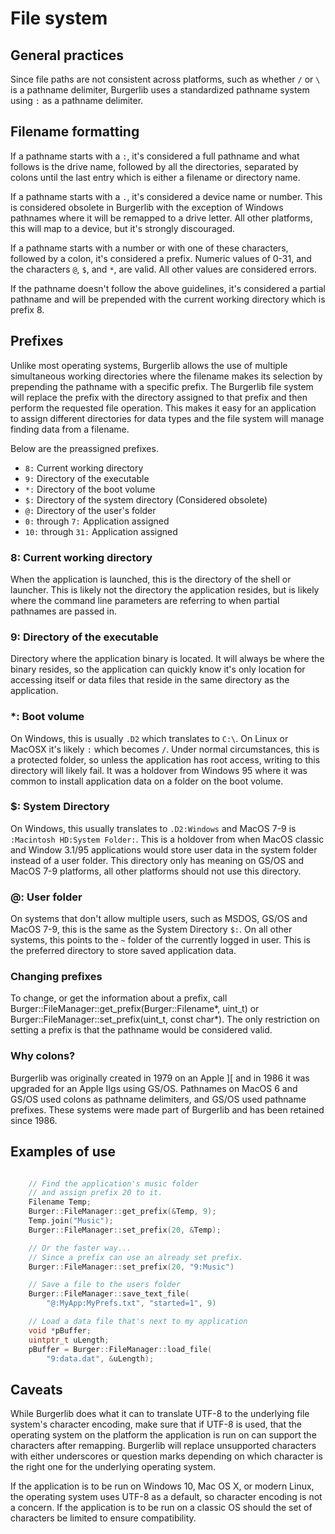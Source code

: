 ﻿# File system

## General practices

Since file paths are not consistent across platforms, such as whether ``/`` or ``\`` is a pathname delimiter, Burgerlib uses a standardized pathname system using ``:`` as a pathname delimiter.

## Filename formatting

If a pathname starts with a ``:``, it's considered a full pathname and what follows is the drive name, followed by all the directories, separated by colons until the last entry which is either a filename or directory name.

If a pathname starts with a ``.``, it's considered a device name or number. This is considered obsolete in Burgerlib with the exception of Windows pathnames where it will be remapped to a drive letter. All other platforms, this will map to a device, but it's strongly discouraged.

If a pathname starts with a number or with one of these characters, followed by a colon, it's considered a prefix. Numeric values of 0-31, and the characters ``@``, ``$``, and ``*``, are valid. All other values are considered errors.

If the pathname doesn't follow the above guidelines, it's considered a partial pathname and will be prepended with the current working directory which is prefix 8.

## Prefixes

Unlike most operating systems, Burgerlib allows the use of multiple simultaneous working directories where the filename makes its selection by prepending the pathname with a specific prefix. The Burgerlib file system will replace the prefix with the directory assigned to that prefix and then perform the requested file operation. This makes it easy for an application to assign different directories for data types and the file system will manage finding data from a filename.

Below are the preassigned prefixes.

* ``8:`` Current working directory
* ``9:`` Directory of the executable
* ``*:`` Directory of the boot volume
* ``$:`` Directory of the system directory (Considered obsolete)
* ``@:`` Directory of the user's folder
* ``0:`` through ``7:`` Application assigned
* ``10:`` through ``31:`` Application assigned

### 8: Current working directory

When the application is launched, this is the directory of the shell or launcher. This is likely not the directory the application resides, but is likely where the command line parameters are referring to when partial pathnames are passed in.

### 9: Directory of the executable

Directory where the application binary is located. It will always be where the binary resides, so the application can quickly know it's only location for accessing itself or data files that reside in the same directory as the application.

### *: Boot volume

On Windows, this is usually ``.D2`` which translates to ``C:\``. On Linux or MacOSX it's likely ``:`` which becomes ``/``. Under normal circumstances, this is a protected folder, so unless the application has root access, writing to this directory will likely fail. It was a holdover from Windows 95 where it was common to install application data on a folder on the boot volume.

### $: System Directory

On Windows, this usually translates to ``.D2:Windows`` and MacOS 7-9 is ``:Macintosh HD:System Folder:``. This is a holdover from when MacOS classic and Window 3.1/95 applications would store user data in the system folder instead of a user folder. This directory only has meaning on GS/OS and MacOS 7-9 platforms, all other platforms should not use this directory.

### \@: User folder

On systems that don't allow multiple users, such as MSDOS, GS/OS and MacOS 7-9, this is the same as the System Directory ``$:``. On all other systems, this points to the ``~`` folder of the currently logged in user. This is the preferred directory to store saved application data.

### Changing prefixes

To change, or get the information about a prefix, call Burger::FileManager::get_prefix(Burger::Filename\*, uint_t) or Burger::FileManager::set_prefix(uint_t, const char\*). The only restriction on setting a prefix is that the pathname would be considered valid.

### Why colons?

Burgerlib was originally created in 1979 on an Apple ][ and in 1986 it was upgraded for an Apple IIgs using GS/OS. Pathnames on MacOS 6 and GS/OS used colons as pathname delimiters, and GS/OS used pathname prefixes. These systems were made part of Burgerlib and has been retained since 1986.

## Examples of use

```cpp

    // Find the application's music folder
    // and assign prefix 20 to it.
    Filename Temp;
    Burger::FileManager::get_prefix(&Temp, 9);
    Temp.join("Music");
    Burger::FileManager::set_prefix(20, &Temp);

    // Or the faster way...
    // Since a prefix can use an already set prefix.
    Burger::FileManager::set_prefix(20, "9:Music")

    // Save a file to the users folder
    Burger::FileManager::save_text_file(
        "@:MyApp:MyPrefs.txt", "started=1", 9)

    // Load a data file that's next to my application
    void *pBuffer;
    uintptr_t uLength;
    pBuffer = Burger::FileManager::load_file(
        "9:data.dat", &uLength);

```

## Caveats

While Burgerlib does what it can to translate UTF-8 to the underlying file system's character encoding, make sure that if UTF-8 is used, that the operating system on the platform the application is run on can support the characters after remapping. Burgerlib will replace unsupported characters with either underscores or question marks depending on which character is the right one for the underlying operating system.

If the application is to be run on Windows 10, Mac OS X, or modern Linux, the operating system uses UTF-8 as a default, so character encoding is not a concern. If the application is to be run on a classic OS should the set of characters be limited to ensure compatibility.
